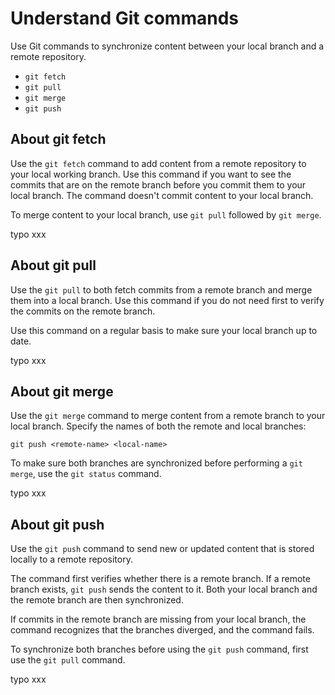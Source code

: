# Understand Git commands

Use Git commands to synchronize content between your local branch and a remote repository.

- `git fetch`
- `git pull`
- `git merge`
- `git push`

## About git fetch

Use the `git fetch` command to add content from a remote repository to your local working branch. Use this command if you want to see the commits that are on the remote branch before you commit them to your local branch. The command doesn't commit content to your local branch. 

To merge content to your local branch, use `git pull` followed by `git merge`.

typo xxx

## About git pull

Use the `git pull` to both fetch commits from a remote branch and merge them into a local branch. Use this command if you do not need first to verify the commits on the remote branch.

Use this command on a regular basis to make sure your local branch up to date. 

typo xxx

## About git merge

Use the `git merge` command to merge content from a remote branch to your local branch. Specify the names of both the remote and local branches:

`git push <remote-name> <local-name>`

To make sure both branches are synchronized before performing a `git merge`, use the `git status` command.

typo xxx

## About git push

Use the `git push` command to send new or updated content that is stored locally to a remote repository. 

The command first verifies whether there is a remote branch. If a remote branch exists, `git push` sends the content to it. Both your local branch and the remote branch are then synchronized.

If commits in the remote branch are missing from your local branch, the command  recognizes that the branches diverged, and the command fails.

To synchronize both branches before using the `git push` command, first use the `git pull` command.

typo xxx